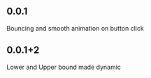 ## 0.0.1

Bouncing and smooth animation on button click

## 0.0.1+2

Lower and Upper bound made dynamic